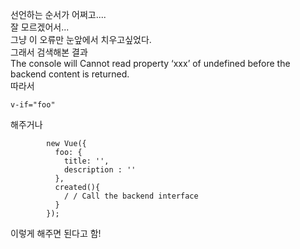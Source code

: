 선언하는 순서가 어쩌고....  
잘 모르겠어서...  
그냥 이 오류만 눈앞에서 치우고싶었다.  
그래서 검색해본 결과  
The console will Cannot read property ‘xxx’ of undefined before the backend content is returned.  
따라서 



 `v-if="foo"`  
 
 
 
 해주거나  
 
 
 
            new Vue({
              foo: {
                title: '',
                description : ''
              },
              created(){
                / / Call the backend interface
              }
            });
            


이렇게 해주면 된다고 함!




